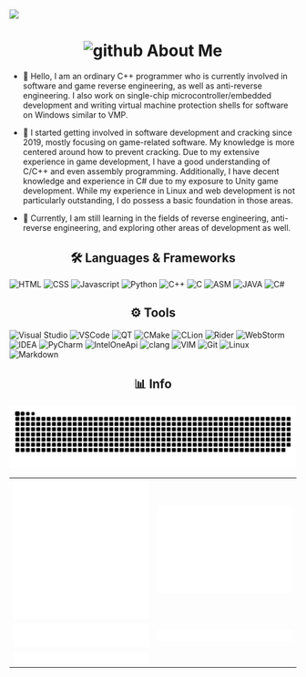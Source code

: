 <img align="center" src="https://github.com/issuimo/issuimo/assets/102911714/2304d23e-6600-42f2-b202-eec67e2af043" />
<h1 align="center"> <img height="40" width="40" alt="github" src="https://cdn.jsdelivr.net/npm/simple-icons@v3/icons/github.svg" /> About Me </h1>

- 📢 Hello, I am an ordinary C++ programmer who is currently involved in software and game reverse engineering, as well as anti-reverse engineering. I also work on single-chip microcontroller/embedded development and writing virtual machine protection shells for software on Windows similar to VMP.

- 📢 I started getting involved in software development and cracking since 2019, mostly focusing on game-related software. My knowledge is more centered around how to prevent cracking. Due to my extensive experience in game development, I have a good understanding of C/C++ and even assembly programming. Additionally, I have decent knowledge and experience in C# due to my exposure to Unity game development. While my experience in Linux and web development is not particularly outstanding, I do possess a basic foundation in those areas.

- 📢 Currently, I am still learning in the fields of reverse engineering, anti-reverse engineering, and exploring other areas of development as well.

<h2 align="center">🛠️ Languages & Frameworks</h2>

![HTML](https://img.shields.io/badge/html%20-%23E34F26.svg?&style=for-the-badge&logo=html5&logoColor=white)
![CSS](https://img.shields.io/badge/css%20-%231572B6.svg?&style=for-the-badge&logo=css3&logoColor=white)
![Javascript](https://img.shields.io/badge/-Javascript-ffb400?style=for-the-badge&logo=javascript&logoColor=ffff3f)
![Python](https://img.shields.io/badge/python%20-%231572B6.svg?&style=for-the-badge&logo=python&logoColor=white)
![C++](https://img.shields.io/badge/c++%20-%2300599C.svg?&style=for-the-badge&logo=c%2B%2B&ogoColor=white)
![C](https://img.shields.io/badge/C-%2300599C.svg?style=for-the-badge&logo=c&logoColor=white)
![ASM](https://img.shields.io/badge/ASM-%234F4F4F.svg?style=for-the-badge&logo=assemblyscript&logoColor=white)
![JAVA](https://img.shields.io/badge/java-%23FF5722.svg?style=for-the-badge&logo=java&logoColor=white)
![C#](https://img.shields.io/badge/C%23-%23239120.svg?style=for-the-badge&logo=c-sharp&logoColor=white)

<h2 align="center">⚙️ Tools</h2>

![Visual Studio](https://img.shields.io/badge/Visual%20Studio-%235C2D91.svg?style=for-the-badge&logo=visual-studio&logoColor=white)
![VSCode](https://img.shields.io/badge/-vs-00a8e8?style=for-the-badge&logo=visual-studio)
![QT](https://img.shields.io/badge/Qt-%2341CD52.svg?style=for-the-badge&logo=qt&logoColor=white)
![CMake](https://img.shields.io/badge/CMake-%2317BEBB.svg?style=for-the-badge&logo=cmake&logoColor=white)
![CLion](https://img.shields.io/badge/CLion-%230075A8.svg?style=for-the-badge&logo=clion&logoColor=white)
![Rider](https://img.shields.io/badge/Rider-%23000000.svg?style=for-the-badge&logo=rider&logoColor=white)
![WebStorm](https://img.shields.io/badge/WebStorm-%23000000.svg?style=for-the-badge&logo=webstorm&logoColor=white)
![IDEA](https://img.shields.io/badge/IDEA-%23000000.svg?style=for-the-badge&logo=intellij-idea&logoColor=white)
![PyCharm](https://img.shields.io/badge/PyCharm-%23000000.svg?style=for-the-badge&logo=pycharm&logoColor=white)
![IntelOneApi](https://img.shields.io/badge/IntelOneApi-%23005CDB.svg?style=for-the-badge&logo=intel&logoColor=white)
![clang](https://img.shields.io/badge/clang-%23FF6700.svg?style=for-the-badge&logo=llvm&logoColor=white)
![VIM](https://img.shields.io/badge/VIM-%2311AB00.svg?style=for-the-badge&logo=vim&logoColor=white)
![Git](https://img.shields.io/badge/git%20-%23F05033.svg?&style=for-the-badge&logo=git&logoColor=white)
![Linux](https://img.shields.io/badge/-linux-772953?style=for-the-badge&logo=linux)
![Markdown](https://img.shields.io/badge/markdown-%23000000.svg?&style=for-the-badge&logo=markdown&logoColor=white)

<h2 align="center">📊 Info</h2>

<div align="center">
 <img src="https://raw.githubusercontent.com/issuimo/issuimo/output/github-contribution-grid-snake.svg" />
 <table>
   <tr>
     <td> <img src="github-metrics.svg" /> </td>
     <td> <img src="metrics.plugin.isocalendar.fullyear.svg" /> </td>
   </tr>
  <tr>
     <td> <img src="metrics.plugin.languages.svg" /> </td>
     <td> <img src="metrics.plugin.topics.svg" /> </td>
   </tr>
  <tr>
     <td> <img src="metrics.plugin.stars.svg" /> </td>
     <td> <img src="" /> </td>
   </tr>
 </table>
</div>
